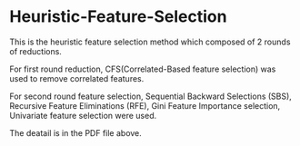# Heuristic-Feature-Selection

This is the heuristic feature selection method which composed of 2 rounds of reductions.

For first round reduction, CFS(Correlated-Based feature selection) was used to remove correlated features.

For second round feature selection, Sequential Backward Selections (SBS), Recursive Feature Eliminations (RFE), 
Gini Feature Importance selection, Univariate feature selection were used. 

The deatail is in the PDF file above. 
